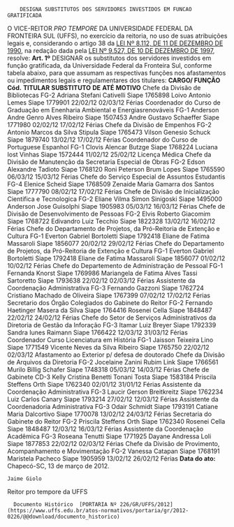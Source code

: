         DESIGNA SUBSTITUTOS DOS SERVIDORES INVESTIDOS EM FUNCAO GRATIFICADA  

 O VICE-REITOR *PRO TEMPORE*  DA UNIVERSIDADE FEDERAL DA FRONTEIRA SUL (UFFS), no exercício da reitoria, no uso de suas atribuições legais e, considerando o artigo 38 da [LEI Nº 8.112, DE 11 DE DEZEMBRO DE 1990](http://www.planalto.gov.br/ccivil_03/LEIS/L8112cons.htm), na redação dada pela [LEI Nº 9.527, DE 10 DE DEZEMBRO DE 1997](http://www.planalto.gov.br/ccivil_03/LEIS/L9527.htm), resolve:   **Art. 1º**  DESIGNAR os substitutos dos servidores investidos em função gratificada, da Universidade Federal da Fronteira Sul, conforme tabela abaixo, para que assumam as respectivas funções nos afastamentos ou impedimentos legais e regulamentares dos titulares:     **CARGO/ FUNÇÃO**    **Cód.**    **TITULAR**    **SUBSTITUTO**    **DE**    **ATÉ**    **MOTIVO**      Chefe da Divisão de Bibliotecas   FG-2   Adriana Stefani Cativelli Siape 1765898   Loivo Antonio Lemes Siape 1779901   22/02/12   02/03/12   Férias     Coordenador do Curso de Graduação em Enenharia Ambiental e Energiasrenováveis   FG-1   Anderson Andre Genro Alves Ribeiro Siape 1507453   Andre Gustavo Schaeffer Siape 1771980   02/02/12   17/02/12   Férias     Chefe da Divisão de Empenhos   FG-2   Antonio Marcos da Silva Stipula Siape 1765473   Vilson Genesio Schuck Siape 1879740   13/02/12   17/02/12   Férias     Coordenador do Curso de Portuguese Espanhol   FG-1   Clovis Alencar Butzge Siape 1768224   Luciana Iost Vinhas Siape 1572444   11/02/12   25/02/12   Licença Médica     Chefe da Divisão de Manutenção da Secretaria Especial de Obras   FG-2   Edson Alexandre Tadioto Siape 1768120   Roni Peterson Brum Lopes Siape 1765590   06/03/12   15/03/12   Férias     Chefe do Serviço Especial de Assuntos Estudantis   FG-4   Elenice Scheid Siape 1768509   Zenaide Maria Gamarra dos Santos Siape 1777790   08/02/12   17/02/12   Férias     Chefe de Divisão de Inicialização Cientifica e Tecnologica   FG-2   Eliane Vilma Simon Sinigoski Siape 1495000   Anderson Jose Guisolphi Siape 1905983   05/03/12   16/03/12   Férias     Chefe de Divisão de Desenvolvimento de Pessoas   FG-2   Elvis Roberto Giacomim Siape 1768722   Edivandro Luiz Tecchio Siape 1822328   13/02/12   16/02/12   Férias     Chefe do Departamento de Projetos, da Pró-Reitoria de Extenção e Cultura   FG-1   Everton Gabriel Bortoletti Siape 1792418   Eliane de Fatima Massaroli Siape 1856077   20/02/12   29/02/12   Férias     Chefe do Departamento de Projetos, da Pró-Reitoria de Extenção e Cultura   FG-1   Everton Gabriel Bortoletti Siape 1792418   Eliane de Fatima Massaroli Siape 1856077   01/02/12   10/02/12   Férias     Chefe do Departemento de Administração de Pessoal   FG-1   Fernanda Knorst Siape 1769986   Mariangela de Fatima Alves Tassi Sartoretto Siape 1793638   22/02/12   02/03/12   Férias     Assistente da Coordenação Administrativa   FG-3   Fernando Gazzoni Siape 1762724   Cristiano Machado de Oliveira Siape 1767399   07/02/12   17/02/12   Férias     Secretario dos Órgão Colegiados do Gabinete do Reitor   FG-2   Fernando Haetinger Masera da Silva Siape 1764416   Rosenei Cella Siape 1848487   22/02/12   24/02/12   Férias     Chefe do Setor de Serviços Administrativos da Diretoria de Gestão da Inforação   FG-3   Itamar Luiz Breyer Siape 1792339   Sandra Iunes Raimann Siape 1766422   12/03/12   31/03/12   Férias     Coordenador Curso Licenciatura em História   FG-1   Jaisson Teixeira Lino Siape 1771549   Vicente Neves da Silva Ribeiro Siape 1765750   22/02/12   02/03/12   Afastamento ao Exterior p/ defesa de doutorado     Chefe da Divisão de Arquivos da Diretoria   FG-2   Jocelaine Zanini Rubim Link Siape 1766561   Murilo Billig Schafer Siape 1748318   05/03/12   14/03/12   Férias     Chefe de Gabinete   CD-3   Kelly Cristina Benetti Tonani Tosta Siape 1583184   Priscila Steffens Orth Siape 1762340   02/01/12   31/01/12   Férias     Assistente da Coordenação Administrativa   FG-3   Laucir Gerson Breitkreitz Siape 1762234   Luiz Carlos Canary Siape 1793214   27/02/12   12/03/12   Férias     Assistente da Coordenadoria Administrativa   FG-3   Odair Schmidt Siape 1793191   Catiane Maria Dalcortivo Siape 1770078   13/02/12   24/03/12   Férias     Secretaria do Gabinete do Reitor   FG-2   Priscila Steffens Orth Siape 1762340   Rosenei Cella Siape 1848487   12/03/12   16/03/12   Férias     Assistente da Coordenação Acadêmica   FG-3   Roseana Tenutti Siape 1771925   Dayane Andressa Loli Siape 1877853   22/02/12   02/03/12   Férias     Chefe da Divisão de Provimento, Acompanhamento e Movimentação   FG-2   Vanessa Catapan Siape 1768191   Maristela Pacheco Siape 1905959   13/02/12   26/02/12   Férias            **Data do ato:** Chapecó-SC, 13 de março de 2012.   
 

    Jaime Giolo   
 Reitor pro tempore da UFFS 

      Documento Histórico  [PORTARIA Nº 226/GR/UFFS/2012](https://www.uffs.edu.br/atos-normativos/portaria/gr/2012-0226/@@download/documento_historico)     
      